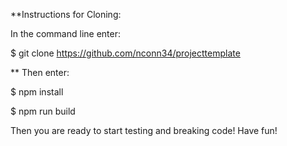 **Instructions for Cloning:

In the command line enter:

$ git clone https://github.com/nconn34/projecttemplate

** Then enter:


$ npm install


$ npm run build



Then you are ready to start testing and breaking code! Have fun!
